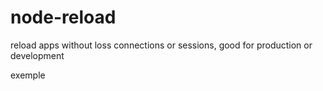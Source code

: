 node-reload
===========


reload apps without loss connections or sessions, good for production or development


exemple 

```javascript



```